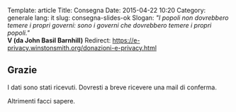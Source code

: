 Template: article
Title: Consegna
Date: 2015-04-22 10:20
Category: generale
lang: it
slug: consegna-slides-ok
Slogan: <i>"I popoli non dovrebbero temere i propri governi: sono i governi che dovrebbero temere i propri popoli."</i><br/><b>V (da John Basil Barnhill)</b>
Redirect: https://e-privacy.winstonsmith.org/donazioni-e-privacy.html



<h2>Grazie</h2>

I dati sono stati ricevuti. Dovresti a breve ricevere una mail di conferma.

Altrimenti facci sapere.

